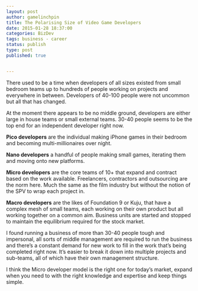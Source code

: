 ```yaml
---
layout: post
author: gamelinchpin
title: The Polarising Size of Video Game Developers
date: 2015-01-28 18:37:00
categories: BizDev
tags: business - career
status: publish
type: post
published: true


---
```

There used to be a time when developers of all sizes existed from small
bedroom teams up to hundreds of people working on projects and
everywhere in between. Developers of 40-100 people were not uncommon but
all that has changed.

At the moment there appears to be no middle ground, developers are
either large in house teams or small external teams. 30-40 people seems
to be the top end for an independent developer right now.

<!-- more -->

**Pico developers** are the individual making iPhone games in their
bedroom and becoming multi-millionaires over night.

**Nano developers** a handful of people making small games, iterating
them and moving onto new platforms.

**Micro developers** are the core teams of 10+ that expand and contract
based on the work available. Freelancers, contractors and outsourcing
are the norm here. Much the same as the film industry but without the
notion of the SPV to wrap each project in.

**Macro developers** are the likes of Foundation 9 or Kuju, that have a
complex mesh of small teams, each working on their own product but all
working together on a common aim. Business units are started and stopped
to maintain the equilibrium required for the stock market.

I found running a business of more than 30-40 people tough and
impersonal, all sorts of middle management are required to run the
business and there’s a constant demand for new work to fill in the work
that’s being completed right now. It’s easier to break it down into
multiple projects and sub-teams, all of which have their own management
structure.

I think the Micro developer model is the right one for today’s market,
expand when you need to with the right knowledge and expertise and keep
things simple.
